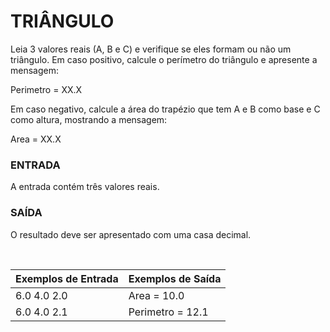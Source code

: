 ﻿# TRIÂNGULO

Leia 3 valores reais (A, B e C) e verifique se eles formam ou não um triângulo. Em caso positivo, calcule o perímetro do triângulo e apresente a mensagem: 

Perimetro = XX.X 

Em caso negativo, calcule a área do trapézio que tem A e B como base e C como altura, mostrando a mensagem: 

Area = XX.X


### ENTRADA

A entrada contém três valores reais.


### SAÍDA

O resultado deve ser apresentado com uma casa decimal.

<br/>

| Exemplos de Entrada | Exemplos de Saída |
| ------------------- | ----------------- |
| 6.0 4.0 2.0         | Area = 10.0       |
| 6.0 4.0 2.1         | Perimetro = 12.1  |


